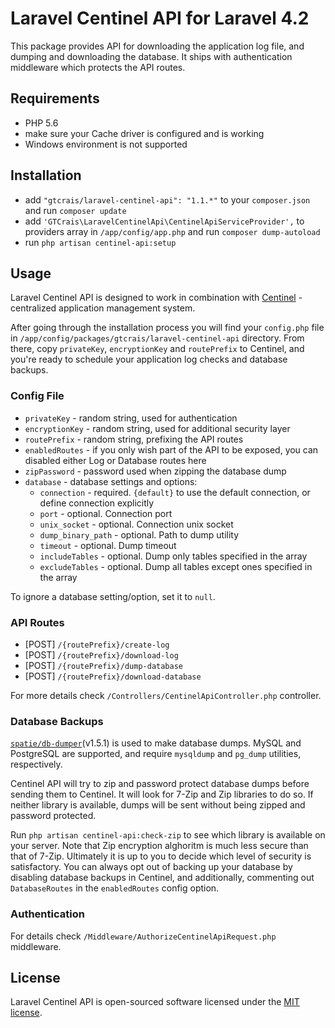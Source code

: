 # Laravel Centinel API for Laravel 4.2

This package provides API for downloading the application log file, and dumping and downloading the database. It ships with authentication middleware which protects the API routes.

## Requirements

- PHP 5.6
- make sure your Cache driver is configured and is working
- Windows environment is not supported

## Installation

- add `"gtcrais/laravel-centinel-api": "1.1.*"` to your `composer.json` and run `composer update`
- add `'GTCrais\LaravelCentinelApi\CentinelApiServiceProvider',` to providers array in `/app/config/app.php` and run `composer dump-autoload`
- run `php artisan centinel-api:setup`

## Usage

Laravel Centinel API is designed to work in combination with [Centinel](https://centinel.online) - centralized application management system. 

After going through the installation process you will find your `config.php` file in `/app/config/packages/gtcrais/laravel-centinel-api` directory.
From there, copy `privateKey`, `encryptionKey` and `routePrefix` to Centinel, and you're ready to schedule your application log checks and database backups.

### Config File

- `privateKey` - random string, used for authentication  
- `encryptionKey` - random string, used for additional security layer 
- `routePrefix` - random string, prefixing the API routes  
- `enabledRoutes` - if you only wish part of the API to be exposed, you can disabled either Log or Database routes here 
- `zipPassword` - password used when zipping the database dump
- `database` - database settings and options:
    - `connection` - required. `{default}` to use the default connection, or define connection explicitly
    - `port` - optional. Connection port
    - `unix_socket` - optional. Connection unix socket
    - `dump_binary_path` - optional. Path to dump utility
    - `timeout` - optional. Dump timeout
    - `includeTables` - optional. Dump only tables specified in the array
    - `excludeTables` - optional. Dump all tables except ones specified in the array

To ignore a database setting/option, set it to `null`.

### API Routes

- [POST] `/{routePrefix}/create-log`  
- [POST] `/{routePrefix}/download-log`  
- [POST] `/{routePrefix}/dump-database`  
- [POST] `/{routePrefix}/download-database`

For more details check `/Controllers/CentinelApiController.php` controller.

### Database Backups

[`spatie/db-dumper`](https://github.com/spatie/db-dumper/tree/1.5.1)(v1.5.1) is used to make database dumps. MySQL and PostgreSQL
are supported, and require `mysqldump` and `pg_dump` utilities, respectively.

Centinel API will try to zip and password protect database dumps before sending them to Centinel. It will look for 7-Zip and Zip
libraries to do so. If neither library is available, dumps will be sent without being zipped and password protected.

Run `php artisan centinel-api:check-zip` to see which library is available on your server. Note that Zip encryption alghoritm is much less
secure than that of 7-Zip. Ultimately it is up to you to decide which level of security is satisfactory. You can always opt out of
backing up your database by disabling database backups in Centinel, and additionally, commenting out `DatabaseRoutes` in the
`enabledRoutes` config option.

### Authentication

For details check `/Middleware/AuthorizeCentinelApiRequest.php` middleware.

## License

Laravel Centinel API is open-sourced software licensed under the [MIT license](http://opensource.org/licenses/MIT).
